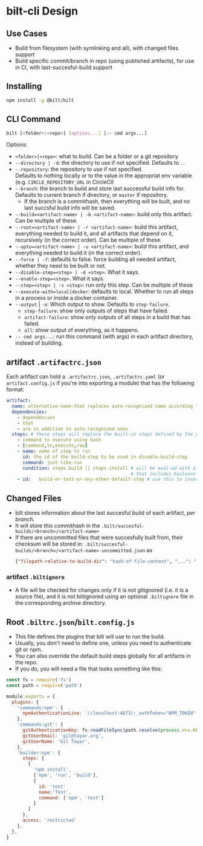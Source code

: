 # bilt-cli Design

## Use Cases

* Build from filesystem (with symlinking and all), with changed files support
* Build specific commit/branch in repo (using published artifacts),
  for use in CI, with last-succesful-build support

## Installing

```sh
npm install -g @bilt/bilt
```

## CLI Command

```sh
bilt [<folder>|<repo>] [options...] [-- cmd args...]
```

Options:

* `<folder>|<repo>`: what to build. Can be a folder or a git repository.
* `--directory | -d`: the directory to use if not specified. Defaults to `.`.
* `--repository`: the repository to use if not specified. \
  Defaults to nothing locally or
  to the value in the appropriat env variable (e.g. `CIRCLE_REPOSITORY_URL` in CircleCI)
* `--branch`: the branch to build and store last successful build info for.
              Defaults to current branch if directory, or `master` if repository.
  * If the branch is a commithash, then everything will be built, and no last succsful build info will be saved.
* `--build=<artifact-name> | -b <artifact-name>`: build only this artifact. Can be multiple of these.
* `--root=<artifact-name> | -r <artifact-name>`: build this artifact, everything needed to build it,
  and all artifacts that depend on it, recursively (in the correct order). Can be multiple of these.
* `--upto=<artifact-name> | -u <artifact-name>`: build this artifact, and everything needed to build it
  (in the correct order).
* `--force | -f`: defaults to false. force building all needed artifact, whether they need to be built or not.
* `--disable-step=<step> | -d <step>`. What it says.
* `--enable-step=<step>`. What it says.
* `--step=<step> | -s <step>`: run only this step. Can be multiple of these
* `--execute-with=local|docker`: defaults to local. Whether to run all steps in a process or inside a docker container.
* `--output` | `-o`: Which output to show. Defaults to `step-failure`.
  * `step-failure`: show only outputs of steps that have failed.
  * `artifact-failure`: show only outputs of all steps in a build that has failed.
  * `all`: show output of everything, as it happens.
* `-- cmd args...`: run this command (with args) in each artifact directory, instead of building.

## artifact `.artifactrc.json`

Each artifact can hold a `.artifactrc.json`, `.artifactrc.yaml` (or `artifact.config.js` if you're into exporting a module)
that has the following format:

```yaml
artifact:
  name: alternative-name-that replaces auto-recognized name according to regular rules
  dependencies:
    - dependencies
    - that
    - are in addition to auto-recognized ones
  steps: # these steps will replace the built-in steps defined by the plugin for the language
    - command to execute using bash
    - [command,to,execute,raw]
    - name: name of step to run
      id: the id of the build-step to be used in disable-build-step
      command: just-like-run
      condition: steps.build || steps.install # will be eval-ed with a steps object
                                              # that includes booleans for each of the steps
    - id:   build-or-test-or-any-other-default-step # use this to insert one of the built-in steps of the plugin
```

## Changed Files

* bilt stores information about the last succesful build of each artifact, _per branch_.
* It will store this commithash in the `.bilt/succesful-builds/<branch>/<artifact-name>`
* If there are uncommitted files that were succesfully built from, their checksum will be stored in:
  `.bilt/succesful-builds/<branch>/<artifact-name>.uncommitted.json` as
  ```json
  {"filepath-relative-to-build-dir": "hash-of-file-content", "...": "..."}
  ```

### artifact `.biltignore`

* A file will be checked for changes only if it is not gitignored (i.e. it is a source file), and
  it is not biltignored using an optional `.biltignore` file in the corresponding archive directory.

## Root `.biltrc.json`/`bilt.config.js`

* This file defines the plugins that bilt will use to run the build.
* Usually, you don't need to define one, unless you need to authenticate git or npm.
* You can also override the default build steps globally for all artifacts in the repo.
* If you do, you will need a file that looks something like this:

```js
const fs = require('fs')
const path = require('path')

module.exports = {
  plugins: {
    'commands:npm': {
      npmAuthenticationLine: '//localhost:4873/:_authToken="NPM_TOKEN"',
    },
    'commands:git': {
      gitAuthenticationKey: fs.readFileSync(path.resolve(process.env.KEYS_DIR, 'id_rsa')),
      gitUserEmail: 'gil@tayar.org',
      gitUserName: 'Gil Tayar',
    },
    'builder:npm': {
      steps: {
        [
          'npm install',
          ['npm', 'run', 'build'],
          {
            id: 'test'
            name:'Test',
            command: ['npm', 'test']
          }
        ]
      },
      access: 'restricted'
    },
  },
}
```
